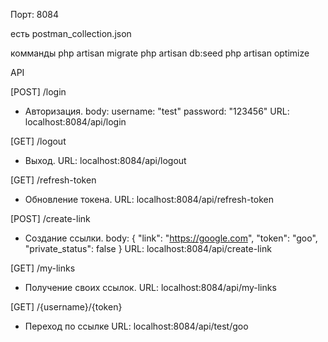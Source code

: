 Порт: 8084

есть postman_collection.json

комманды
  php artisan migrate
  php artisan db:seed
  php artisan optimize
  
  

API

[POST] /login
  - Авторизация.
  body:
    username: "test"
    password: "123456"
  URL: 
    localhost:8084/api/login
    

[GET] /logout
  - Выход.
  URL:
    localhost:8084/api/logout
    
    
[GET] /refresh-token
  - Обновление токена.
  URL:
    localhost:8084/api/refresh-token
    
    
[POST] /create-link
  - Создание ссылки.
  body:
{
    "link": "https://google.com",
    "token": "goo",
    "private_status": false
}
  URL:
    localhost:8084/api/create-link
    
    
[GET] /my-links
  - Получение своих ссылок.
  URL:
    localhost:8084/api/my-links
    
    
[GET] /{username}/{token}
  - Переход по ссылке
  URL:
    localhost:8084/api/test/goo


